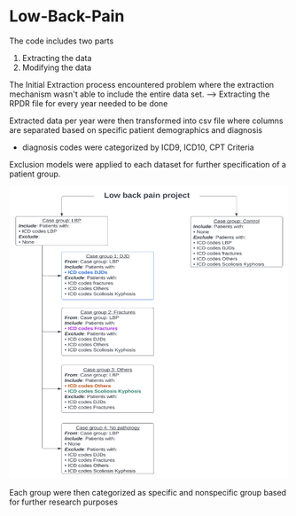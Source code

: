 # Low-Back-Pain

The code includes two parts

1. Extracting the data
2. Modifying the data

The Initial Extraction process encountered problem where the extraction mechanism wasn't able to include the entire data set.
--> Extracting the RPDR file for every year needed to be done

Extracted data per year were then transformed into csv file where columns are separated based on specific patient demographics and diagnosis
- diagnosis codes were categorized by ICD9, ICD10, CPT Criteria

Exclusion models were applied to each dataset for further specification of a patient group.

![alt text](https://github.com/hrhee8/Low-Back-Pain/blob/main/Screenshot%202023-01-25%20at%206.18.04%20PM.png)

Each group were then categorized as specific and nonspecific group based for further research purposes
